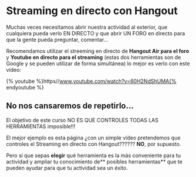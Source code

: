 
# Streaming en directo con Hangout

Muchas veces necesitamos abrir nuestra actividad al exterior, que cualquiera pueda verlo EN DIRECTO y que abrir UN FORO en directo para que la gente pueda preguntar, comentar... 

Recomendamos utilizar el streeming en directo de **Hangout Air para el foro** y **Youtube en directo para el streaming** (estas dos herramientas son de Google y se pueden utilizar de forma simultánea) lo mejor es verlo con este vídeo:


{% youtube %}https//www.youtube.com/watch?v=60H2NdShUMA{% endyoutube %}

## No nos cansaremos de repetirlo...

El objetivo de este curso NO ES QUE CONTROLES TODAS LAS HERRAMIENTAS imposible!!!

El mejor ejemplo es esta página ¿con un simple vídeo pretendemos que controles el Streaming en directo con Hangout?????? **NO**, por supuesto.

Pero sí que sepas **elegir** qué herramienta es la más conveniente para tu actividad y ampliar tu conocimiento de** posibles herramientas** que te pueden ayudar para que tu actividad sea un éxito.


